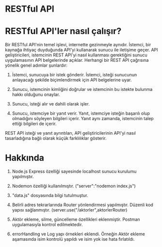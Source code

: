 # RESTful API


# RESTful API'ler nasıl çalışır?

Bir RESTful API'nin temel işlevi, internette gezinmeyle aynıdır. İstemci, bir kaynağa ihtiyaç duyduğunda API'yi kullanarak sunucu ile iletişime geçer. API geliştiricileri, istemcinin REST API'yi nasıl kullanması gerektiğini sunucu uygulamasının API belgelerinde açıklar. Herhangi bir REST API çağrısına yönelik genel adımlar şunlardır:

1. İstemci, sunucuya bir istek gönderir. İstemci, isteği sunucunun anlayacağı şekilde biçimlendirmek için API belgelerine uyar.

2. Sunucu, istemcinin kimliğini doğrular ve istemcinin bu istekte bulunma hakkı olduğunu onaylar.

3. Sunucu, isteği alır ve dahili olarak işler.

4. Sunucu, istemciye bir yanıt verir. Yanıt, istemciye isteğin başarılı olup olmadığını söyleyen bilgileri içerir. Yanıt aynı zamanda, istemcinin talep ettiği bilgileri de içerir.

REST API isteği ve yanıt ayrıntıları, API geliştiricilerinin API'yi nasıl tasarladığına bağlı olarak küçük farklılıklar gösterir.



# Hakkında

1. Node.js Express özelliği sayesinde localhost sunucu kurulumu yapılmıştır.

2. Nodemon özelliği kullanılmıştır. ("server":"nodemon index.js")

3. "data.js" dosyasında bilgi tutulmuştur.

4. Belirli adres tekrarlarında Router yönlendirmesi yapılmıştır. Düzenli kod yapısı sağlanmıştır. (server.use("/aktorler",aktorlerRouter)

5. Aktör ekleme, silme, güncelleme özellikleri eklenmiştir. Postman uygulamasıyla kontrol edilmektedir.

6. errorHandling ve Log yapı örnekleri eklendi. Örneğin Aktör ekleme aşamasında isim kontrolü yapıldı ve isim yok ise hata fırlatıldı.
